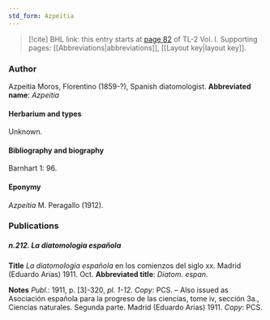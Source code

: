 ```yaml
---
std_form: Azpeitia
---
```


> [!cite] BHL link: this entry starts at [page 82](https://www.biodiversitylibrary.org/page/33120213) of TL-2 Vol. I.
> Supporting pages: [[Abbreviations|abbreviations]], [[Layout key|layout key]].

### Author

Azpeitia Moros, Florentino (1859-?), Spanish diatomologist. 
**Abbreviated name**: *Azpeitia*

#### Herbarium and types

Unknown.

#### Bibliography and biography

Barnhart 1: 96.

#### Eponymy

*Azpeitia* M. Peragallo (1912).

### Publications

##### n.212. La diatomologia española

**Title**
*La diatomologia española* en los comienzos del siglo xx. Madrid (Eduardo Arias) 1911. Oct.
**Abbreviated title**: *Diatom. espan.*

**Notes**
*Publ*.: 1911, p. \[3\]-320, *pl. 1-12. Copy*: PCS. – Also issued as Asociación española para la progreso de las ciencias, tome iv, sección 3a., Ciencias naturales. Segunda parte. Madrid (Eduardo Arias) 1911. *Copy*: PCS.

